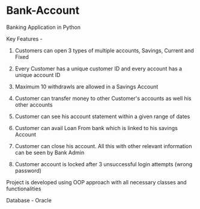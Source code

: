 # Bank-Account
Banking Application in Python

Key Features -

1) Customers can open 3 types of multiple accounts, Savings, Current and Fixed

2) Every Customer has a unique customer ID and every account has a unique account ID

2) Maximum 10 withdrawls are allowed in a Savings Account

3) Customer can transfer money to other Customer's accounts as well his other accounts

4) Customer can see his account statement within a given range of dates

5) Customer can avail Loan From bank which is linked to his savings Account

6) Customer can close his account. All this with other relevant information can be seen by Bank Admin

7) Customer account is locked after 3 unsuccessful login attempts (wrong password)




Project is developed using OOP approach with all necessary classes and functionalities

Database - Oracle
